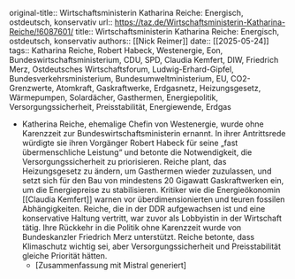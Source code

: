 original-title:: Wirtschaftsministerin Katharina Reiche: Energisch, ostdeutsch, konservativ
url:: https://taz.de/Wirtschaftsministerin-Katharina-Reiche/!6087601/
title:: Wirtschaftsministerin Katharina Reiche: Energisch, ostdeutsch, konservativ
authors:: [[Nick Reimer]]
date:: [[2025-05-24]]
tags:: Katharina Reiche, Robert Habeck, Westenergie, Eon, Bundeswirtschaftsministerium, CDU, SPD, Claudia Kemfert, DIW, Friedrich Merz, Ostdeutsches Wirtschaftsforum, Ludwig-Erhard-Gipfel, Bundesverkehrsministerium, Bundesumweltministerium, EU, CO2-Grenzwerte, Atomkraft, Gaskraftwerke, Erdgasnetz, Heizungsgesetz, Wärmepumpen, Solardächer, Gasthermen, Energiepolitik, Versorgungssicherheit, Preisstabilität, Energiewende, Erdgas

- Katherina Reiche, ehemalige Chefin von Westenergie, wurde ohne Karenzzeit zur Bundeswirtschaftsministerin ernannt. In ihrer Antrittsrede würdigte sie ihren Vorgänger Robert Habeck für seine „fast übermenschliche Leistung“ und betonte die Notwendigkeit, die Versorgungssicherheit zu priorisieren. Reiche plant, das Heizungsgesetz zu ändern, um Gasthermen wieder zuzulassen, und setzt sich für den Bau von mindestens 20 Gigawatt Gaskraftwerken ein, um die Energiepreise zu stabilisieren. Kritiker wie die Energieökonomin [[Claudia Kemfert]] warnen vor überdimensionierten und teuren fossilen Abhängigkeiten. Reiche, die in der DDR aufgewachsen ist und eine konservative Haltung vertritt, war zuvor als Lobbyistin in der Wirtschaft tätig. Ihre Rückkehr in die Politik ohne Karenzzeit wurde von Bundeskanzler Friedrich Merz unterstützt. Reiche betonte, dass Klimaschutz wichtig sei, aber Versorgungssicherheit und Preisstabilität gleiche Priorität hätten.
	- [Zusammenfassung mit Mistral generiert]
